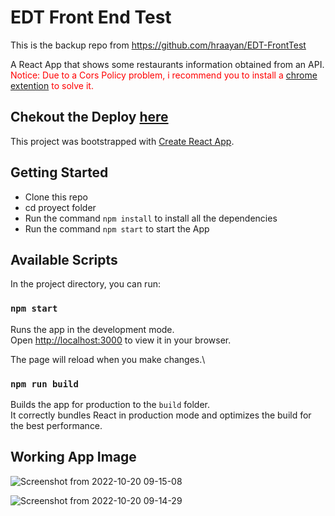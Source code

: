 # EDT Front End Test
This is the backup repo from https://github.com/hraayan/EDT-FrontTest

A React App that shows some restaurants information obtained from an API.
<font color='red'>Notice: Due to a Cors Policy problem, i recommend you to install a [chrome extention](https://chrome.google.com/webstore/detail/moesif-origin-cors-change/digfbfaphojjndkpccljibejjbppifbc)  to solve it.</font>

## Chekout the Deploy [here](https://hraayan.github.io/EDT-Test/)

This project was bootstrapped with [Create React App](https://github.com/facebook/create-react-app).

## Getting Started

* Clone this repo
* cd proyect folder
* Run the command `npm install` to install all the dependencies
* Run the command `npm start` to start the App
## Available Scripts

In the project directory, you can run:

### `npm start`

Runs the app in the development mode.\
Open [http://localhost:3000](http://localhost:3000) to view it in your browser.

The page will reload when you make changes.\

### `npm run build`

Builds the app for production to the `build` folder.\
It correctly bundles React in production mode and optimizes the build for the best performance.


## Working App Image
![Screenshot from 2022-10-20 09-15-08](https://user-images.githubusercontent.com/47004189/196985601-5913daaf-48a6-47ef-ba78-29493a16a942.png)


![Screenshot from 2022-10-20 09-14-29](https://user-images.githubusercontent.com/47004189/196985642-ffbf2f34-31b1-413e-9273-d48fe87e13b1.png)


